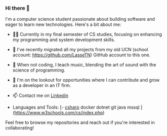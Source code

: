 ### Hi there 👋

I'm a computer science student passionate about building software and eager to learn new technologies. Here's a bit about me:

- 👨‍💻 Currently in my final semester of CS studies, focusing on enhancing my programming and system development skills.
- 🔄 I've recently migrated all my projects from my old UCN (school account: https://github.com/LasseTN) GitHub account to this one.
- 🎵 When not coding, I teach music, blending the art of sound with the science of programming.
- 🚀 I'm on the lookout for opportunities where I can contribute and grow as a developer in an IT firm.
- 📫 Contact me on [Linkedin](https://www.linkedin.com/in/lassetvedegaard/)

- Languages and Tools:
[-  [csharp](https://dotnet.microsoft.com/en-us/languages/csharp) docker dotnet git java mssql ](https://www.w3schools.com/cs/index.php)

Feel free to browse my repositories and reach out if you're interested in collaborating!


